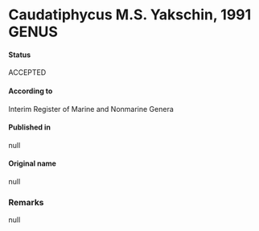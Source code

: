 Caudatiphycus M.S. Yakschin, 1991 GENUS
=======

#### Status
ACCEPTED

#### According to
Interim Register of Marine and Nonmarine Genera

#### Published in
null

#### Original name
null

### Remarks
null